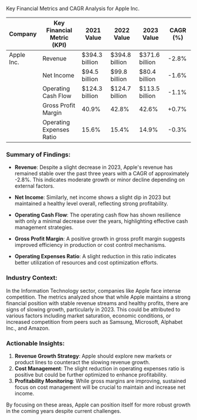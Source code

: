 Key Financial Metrics and CAGR Analysis for Apple Inc.

| **Company**       | **Key Financial Metric (KPI)** | **2021 Value**  | **2022 Value**  | **2023 Value**  | **CAGR (%)** |
|--------------------|---------------------------------|-----------------|-----------------|-----------------|--------------|
| Apple Inc.         | Revenue                        | $394.3 billion  | $394.8 billion  | $371.6 billion  | -2.8%        |
|                    | Net Income                     | $94.5 billion   | $99.8 billion   | $80.4 billion   | -1.6%        |
|                    | Operating Cash Flow            | $124.3 billion  | $124.7 billion  | $113.5 billion  | -1.1%        |
|                    | Gross Profit Margin           | 40.9%          | 42.8%          | 42.6%          | +0.7%        |
|                    | Operating Expenses Ratio       | 15.6%          | 15.4%          | 14.9%          | -0.3%        |

### Summary of Findings:

- **Revenue**: Despite a slight decrease in 2023, Apple's revenue has remained stable over the past three years with a CAGR of approximately -2.8%. This indicates moderate growth or minor decline depending on external factors.
  
- **Net Income**: Similarly, net income shows a slight dip in 2023 but maintained a healthy level overall, reflecting strong profitability.

- **Operating Cash Flow**: The operating cash flow has shown resilience with only a minimal decrease over the years, highlighting effective cash management strategies.

- **Gross Profit Margin**: A positive growth in gross profit margin suggests improved efficiency in production or cost control mechanisms.

- **Operating Expenses Ratio**: A slight reduction in this ratio indicates better utilization of resources and cost optimization efforts.

### Industry Context:

In the Information Technology sector, companies like Apple face intense competition. The metrics analyzed show that while Apple maintains a strong financial position with stable revenue streams and healthy profits, there are signs of slowing growth, particularly in 2023. This could be attributed to various factors including market saturation, economic conditions, or increased competition from peers such as Samsung, Microsoft, Alphabet Inc., and Amazon.

### Actionable Insights:

1. **Revenue Growth Strategy**: Apple should explore new markets or product lines to counteract the slowing revenue growth.
2. **Cost Management**: The slight reduction in operating expenses ratio is positive but could be further optimized to enhance profitability.
3. **Profitability Monitoring**: While gross margins are improving, sustained focus on cost management will be crucial to maintain and increase net income.

By focusing on these areas, Apple can position itself for more robust growth in the coming years despite current challenges.